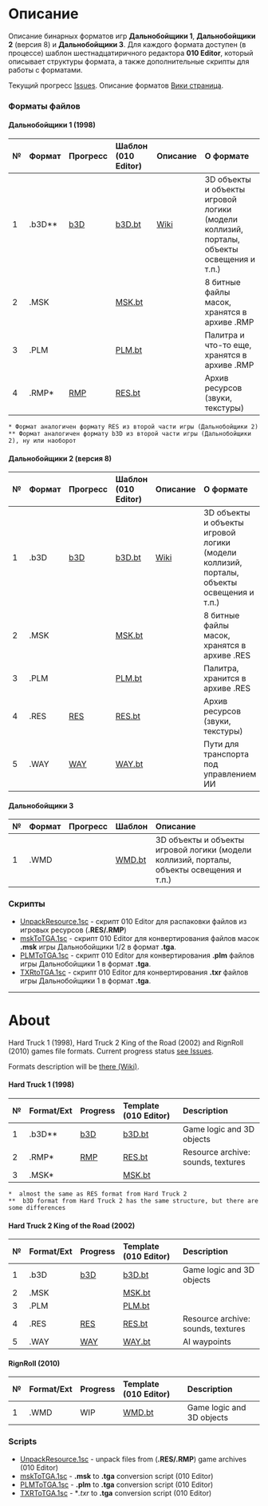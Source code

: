 # Описание

Описание бинарных форматов игр  **Дальнобойщики 1**, **Дальнобойщики 2** (версия 8) и **Дальнобойщики 3**. Для каждого формата доступен (в процессе) шаблон шестнадцатиричного редактора **010 Editor**, который описывает структуры формата, а также дополнительные скрипты для работы с форматами. 

Текущий прогресс [Issues](https://github.com/AlexKimov/HT2-RnR-tools/issues). Описание форматов [Вики страница](https://github.com/AlexKimov/HardTruck-RignRoll-file-formats/wiki).

### Форматы файлов

#### Дальнобойщики 1 (1998)

| № | Формат | Прогресс  | Шаблон (010 Editor) | Описание | О формате |
| :-- | :------- | :-- | :-- | :-- | :-- |
|  1  |  .b3D**  |   [b3D](https://github.com/AlexKimov/HT2-RnR-tools/issues/2)  | [b3D.bt](https://github.com/AlexKimov/HT2-modding-tools/blob/master/formats/templates/B3D.bt) | [Wiki](https://github.com/AlexKimov/HT2-RnR-tools/wiki/b3D-File-Format-Rus) | 3D объекты и объекты игровой логики (модели коллизий, порталы, объекты освещения и т.п.) |
|  2  | .MSK |  |  [MSK.bt](https://github.com/AlexKimov/HT2-modding-tools/blob/master/formats/templates/MSK.bt) |   | 8 битные файлы масок, хранятся в архиве .RMP | 
|  3  | .PLM |  |  [PLM.bt](https://github.com/AlexKimov/HT2-modding-tools/blob/master/formats/templates/PLM.bt) |   | Палитра и что-то еще, хранятся в архиве .RMP | 
|  4  | .RMP* | [RMP](https://github.com/AlexKimov/HT2-RnR-tools/issues/3) |  [RES.bt](https://github.com/AlexKimov/HT2-modding-tools/blob/master/formats/templates/RES.bt) |   | Архив ресурсов (звуки, текстуры) | 

    * Формат аналогичен формату RES из второй части игры (Дальнобойщики 2)
    ** Формат аналогичен формату b3D из второй части игры (Дальнобойщики 2), ну или наоборот

#### Дальнобойщики 2 (версия 8)

| № | Формат | Прогресс  | Шаблон (010 Editor) | Описание | О формате |
| :-- | :------- | :-- | :-- | :-- | :-- |
|  1  |  .b3D  |   [b3D](https://github.com/AlexKimov/HT2-RnR-tools/issues/2)  | [b3D.bt](https://github.com/AlexKimov/HT2-modding-tools/blob/master/formats/templates/B3D.bt) | [Wiki](https://github.com/AlexKimov/HT2-RnR-tools/wiki/b3D-File-Format-Rus) | 3D объекты и объекты игровой логики (модели коллизий, порталы, объекты освещения и т.п.) |
|  2  | .MSK |  |  [MSK.bt](https://github.com/AlexKimov/HT2-modding-tools/blob/master/formats/templates/MSK.bt) |   | 8 битные файлы масок, хранятся в архиве .RES | 
|  3  | .PLM |  |  [PLM.bt](https://github.com/AlexKimov/HT2-modding-tools/blob/master/formats/templates/PLM.bt) |   | Палитра, хранится в архиве .RES | 
|  4  | .RES | [RES](https://github.com/AlexKimov/HT2-RnR-tools/issues/3) |  [RES.bt](https://github.com/AlexKimov/HT2-modding-tools/blob/master/formats/templates/RES.bt) |   | Архив ресурсов (звуки, текстуры) | 
|  5  | .WAY | [WAY](https://github.com/AlexKimov/HT2-RnR-tools/issues/4)  | [WAY.bt](https://github.com/AlexKimov/HT2-modding-tools/blob/master/formats/templates/WAY.bt) |  | Пути для транспорта под управлением ИИ | 

#### Дальнобойщики 3
| № | Формат | Прогресс  | Шаблон |  Описание   |
| :-- | :------- | :-- | :-- | :-- |
|  1  |  .WMD  |     | [WMD.bt](https://github.com/AlexKimov/HT2-modding-tools/blob/master/formats/templates/WDB.bt) | 3D объекты и объекты игровой логики (модели коллизий, порталы, объекты освещения и т.п.) |

### Скрипты

* [UnpackResource.1sc](https://github.com/AlexKimov/HardTruck-RignRoll-file-formats/blob/master/scripts/UnpackResource.1sc) - скрипт 010 Editor для распаковки файлов из игровых ресурсов (**.RES/.RMP**) 
* [mskToTGA.1sc](https://github.com/AlexKimov/HardTruck-RignRoll-file-formats/blob/master/scripts/mskToTGA.1sc) - скрипт 010 Editor для конвертирования файлов масок **.msk** игры Дальнобойщики 1/2 в формат **.tga**. 
* [PLMToTGA.1sc](https://github.com/AlexKimov/HardTruck-RignRoll-file-formats/blob/master/scripts/PLMToTGA.1sc) - скрипт 010 Editor для конвертирования **.plm** файлов игры Дальнобойщики 1 в формат **.tga**. 
* [TXRtoTGA.1sc](https://github.com/AlexKimov/HardTruck-RignRoll-file-formats/blob/master/scripts/TXRtoTGA.1sc) - скрипт 010 Editor для конвертирования **.txr** файлов игры Дальнобойщики 1 в формат **.tga**. 

* * * 
# About
Hard Truck 1 (1998), Hard Truck 2 King of the Road (2002) and RignRoll (2010) games file formats. Current progress status [see Issues](https://github.com/AlexKimov/hitman-file-formats/issues). 

Formats description will be [there (Wiki)](https://github.com/AlexKimov/HT2-RnR-tools/wiki).

#### Hard Truck 1 (1998)

| № | Format/Ext | Progress   | Template (010 Editor) |  Description   |
| :-- | :------- | :-- | :-- | :-- | 
|  1  |  .b3D**  |   [b3D](https://github.com/AlexKimov/HT2-RnR-tools/issues/2)  | [b3D.bt](https://github.com/AlexKimov/HT2-modding-tools/blob/master/formats/templates/B3D.bt) | Game logic and 3D objects |
|  2  | .RMP* | [RMP](https://github.com/AlexKimov/HT2-RnR-tools/issues/3) |  [RES.bt](https://github.com/AlexKimov/HT2-modding-tools/blob/master/formats/templates/RES.bt) | Resource archive: sounds, textures | 
|  3  | .MSK* |  |  [MSK.bt](https://github.com/AlexKimov/HT2-modding-tools/blob/master/formats/templates/MSK.bt) |   | Texture Masks, 8-bit with palette | 

    *  almost the same as RES format from Hard Truck 2
    **  b3D format from Hard Truck 2 has the same structure, but there are some differences

#### Hard Truck 2 King of the Road (2002)
| № | Format/Ext | Progress   | Template (010 Editor) |  Description   |
| :-- | :------- | :-- | :-- | :-- |
|  1  |  .b3D  |   [b3D](https://github.com/AlexKimov/HT2-RnR-tools/issues/2)  | [b3D.bt](https://github.com/AlexKimov/HT2-modding-tools/blob/master/formats/templates/B3D.bt) | Game logic and 3D objects |
|  2  | .MSK |  |  [MSK.bt](https://github.com/AlexKimov/HT2-modding-tools/blob/master/formats/templates/MSK.bt) |   | Mask files stored in .RES | 
|  3  | .PLM |  |  [PLM.bt](https://github.com/AlexKimov/HT2-modding-tools/blob/master/formats/templates/PLM.bt) |   | Palette file in .RES | 
|  4  | .RES | [RES](https://github.com/AlexKimov/HT2-RnR-tools/issues/3)   | [RES.bt](https://github.com/AlexKimov/HT2-modding-tools/blob/master/formats/templates/RES.bt) | Resource archive: sounds, textures | 
|  5  | .WAY | [WAY](https://github.com/AlexKimov/HT2-RnR-tools/issues/4)   | [WAY.bt](https://github.com/AlexKimov/HT2-modding-tools/blob/master/formats/templates/WAY.bt) | AI waypoints | 

#### RignRoll (2010)
| № | Format/Ext | Progress   | Template (010 Editor) |  Description   |
| :-- | :------- | :-- | :-- | :-- |
|  1  |  .WMD  |   WIP  | [WMD.bt](https://github.com/AlexKimov/HT2-modding-tools/blob/master/formats/templates/WDB.bt) | Game logic and 3D objects |

### Scripts

* [UnpackResource.1sc](https://github.com/AlexKimov/HardTruck-RignRoll-file-formats/blob/master/scripts/UnpackResource.1sc) - unpack files from (**.RES/.RMP**) game archives (010 Editor)
* [mskToTGA.1sc](https://github.com/AlexKimov/HardTruck-RignRoll-file-formats/blob/master/scripts/mskToTGA.1sc) - **.msk** to **.tga** conversion script (010 Editor) 
* [PLMToTGA.1sc](https://github.com/AlexKimov/HardTruck-RignRoll-file-formats/blob/master/scripts/PLMToTGA.1sc) - **.plm** to **.tga** conversion script (010 Editor) 
* [TXRToTGA.1sc](https://github.com/AlexKimov/HardTruck-RignRoll-file-formats/blob/master/scripts/TXRToTGA.1sc) - **.txr* to **.tga** conversion script (010 Editor) 
